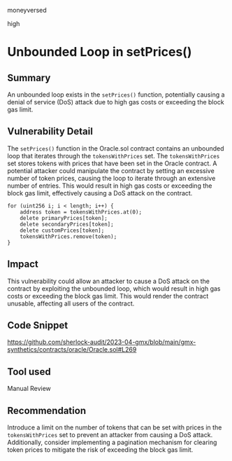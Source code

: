 moneyversed

high

# Unbounded Loop in setPrices()

## Summary

An unbounded loop exists in the `setPrices()` function, potentially causing a denial of service (DoS) attack due to high gas costs or exceeding the block gas limit.

## Vulnerability Detail

The `setPrices()` function in the Oracle.sol contract contains an unbounded loop that iterates through the `tokensWithPrices` set. The `tokensWithPrices` set stores tokens with prices that have been set in the Oracle contract. A potential attacker could manipulate the contract by setting an excessive number of token prices, causing the loop to iterate through an extensive number of entries. This would result in high gas costs or exceeding the block gas limit, effectively causing a DoS attack on the contract.

```solidity
for (uint256 i; i < length; i++) {
    address token = tokensWithPrices.at(0);
    delete primaryPrices[token];
    delete secondaryPrices[token];
    delete customPrices[token];
    tokensWithPrices.remove(token);
}
```

## Impact

This vulnerability could allow an attacker to cause a DoS attack on the contract by exploiting the unbounded loop, which would result in high gas costs or exceeding the block gas limit. This would render the contract unusable, affecting all users of the contract.

## Code Snippet

https://github.com/sherlock-audit/2023-04-gmx/blob/main/gmx-synthetics/contracts/oracle/Oracle.sol#L269

## Tool used

Manual Review

## Recommendation

Introduce a limit on the number of tokens that can be set with prices in the `tokensWithPrices` set to prevent an attacker from causing a DoS attack. Additionally, consider implementing a pagination mechanism for clearing token prices to mitigate the risk of exceeding the block gas limit.